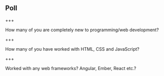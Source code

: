 ## Poll

+++

<i class="fa fa-question-circle"></i> How many of you are completely new to programming/web development?

+++

<i class="fa fa-question-circle"></i> How many of you have worked with HTML, CSS and JavaScript?

+++

<i class="fa fa-question-circle"></i> Worked with any web frameworks? Angular, Ember, React etc.?
